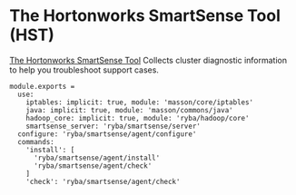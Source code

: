 # The Hortonworks SmartSense Tool (HST)

[The Hortonworks SmartSense Tool][hst] Collects cluster diagnostic information
to help you troubleshoot support cases.

    module.exports =
      use:
        iptables: implicit: true, module: 'masson/core/iptables'
        java: implicit: true, module: 'masson/commons/java'
        hadoop_core: implicit: true, module: 'ryba/hadoop/core'
        smartsense_server: 'ryba/smartsense/server'
      configure: 'ryba/smartsense/agent/configure'
      commands: 
        'install': [
          'ryba/smartsense/agent/install'
          'ryba/smartsense/agent/check'
        ]
        'check': 'ryba/smartsense/agent/check'

[hst]: (http://docs.hortonworks.com/HDPDocuments/SS1/SmartSense-1.3.0/bk_installation/content/architecture_overview.html)
